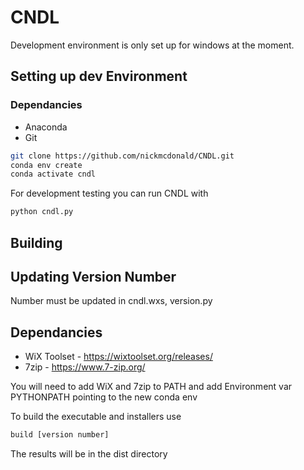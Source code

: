 # CNDL

Development environment is only set up for windows at the moment.

## Setting up dev Environment
### Dependancies
- Anaconda
- Git

``` bash
git clone https://github.com/nickmcdonald/CNDL.git
conda env create
conda activate cndl
```

For development testing you can run CNDL with
``` bash
python cndl.py
```

## Building
## Updating Version Number
Number must be updated in cndl.wxs, version.py
## Dependancies
- WiX Toolset - https://wixtoolset.org/releases/
- 7zip - https://www.7-zip.org/

You will need to add WiX and 7zip to PATH and add Environment var PYTHONPATH pointing to the new conda env

To build the executable and installers use
``` bash
build [version number]
```
The results will be in the dist directory
